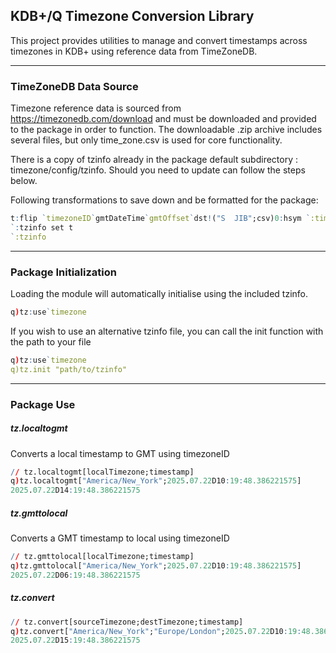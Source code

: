 ## KDB+/Q Timezone Conversion Library

This project provides utilities to manage and convert timestamps across timezones in KDB+ using reference data from TimeZoneDB.

---

### TimeZoneDB Data Source

Timezone reference data is sourced from https://timezonedb.com/download and must be downloaded and provided to the package in order to function.
The downloadable .zip archive includes several files, but only time_zone.csv is used for core functionality.

There is a copy of tzinfo already in the package default subdirectory : timezone/config/tzinfo.
Should you need to update can follow the steps below.

Following transformations to save down and be formatted for the package: 
```q
t:flip `timezoneID`gmtDateTime`gmtOffset`dst!("S  JIB";csv)0:hsym `:time_zone.csv
`:tzinfo set t
`:tzinfo
```

---

### Package Initialization

Loading the module will automatically initialise using the included tzinfo.

```q
q)tz:use`timezone
```

If you wish to use an alternative tzinfo file, you can call the init function with
the path to your file

```q
q)tz:use`timezone
q)tz.init "path/to/tzinfo"
```

---

### Package Use

##### tz.localtogmt
Converts a local timestamp to GMT using timezoneID 
```q
// tz.localtogmt[localTimezone;timestamp]
q)tz.localtogmt["America/New_York";2025.07.22D10:19:48.386221575]
2025.07.22D14:19:48.386221575
```

##### tz.gmttolocal
Converts a GMT timestamp to local using timezoneID
```q
// tz.gmttolocal[localTimezone;timestamp]
q)tz.gmttolocal["America/New_York";2025.07.22D10:19:48.386221575]
2025.07.22D06:19:48.386221575
```

##### tz.convert
```q
// tz.convert[sourceTimezone;destTimezone;timestamp]
q)tz.convert["America/New_York";"Europe/London";2025.07.22D10:19:48.386221575]
2025.07.22D15:19:48.386221575
```
